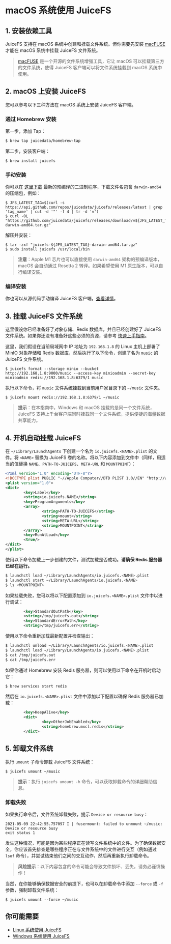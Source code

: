 # macOS 系统使用 JuiceFS

## 1. 安装依赖工具

JuiceFS 支持在 macOS 系统中创建和挂载文件系统。但你需要先安装 [macFUSE](https://osxfuse.github.io/) 才能在 macOS 系统中挂载 JuiceFS 文件系统。

> [macFUSE](https://github.com/osxfuse/osxfuse) 是一个开源的文件系统增强工具，它让 macOS 可以挂载第三方的文件系统，使得 JuiceFS 客户端可以将文件系统挂载到 macOS 系统中使用。

## 2. macOS 上安装 JuiceFS

您可以参考以下三种方法在 macOS 系统上安装 JuiceFS 客户端。

### 通过 Homebrew 安装

第一步，添加 Tap：

```bash
$ brew tap juicedata/homebrew-tap
```

第二步，安装客户端：

```bash
$ brew install juicefs
```

### 手动安装

你可以在 [这里下载](https://github.com/juicedata/juicefs/releases/latest) 最新的预编译的二进制程序，下载文件名包含 `darwin-amd64` 的压缩包，例如：

```shell
$ JFS_LATEST_TAG=$(curl -s https://api.github.com/repos/juicedata/juicefs/releases/latest | grep 'tag_name' | cut -d '"' -f 4 | tr -d 'v')
$ curl -OL "https://github.com/juicedata/juicefs/releases/download/v${JFS_LATEST_TAG}/juicefs-${JFS_LATEST_TAG}-darwin-amd64.tar.gz"
```

解压并安装：

```shell
$ tar -zxf "juicefs-${JFS_LATEST_TAG}-darwin-amd64.tar.gz"
$ sudo install juicefs /usr/local/bin
```

> **注意**：Apple M1 芯片也可以直接使用 `darwin-amd64` 架构的预编译版本，macOS 会自动通过 Rosetta 2 转译。如果希望使用 M1 原生版本，可以自行编译安装。

### 编译安装

你也可以从源代码手动编译 JuiceFS 客户端，[查看详情](client_compile_and_upgrade.md)。

## 3. 挂载 JuiceFS 文件系统

这里假设你已经准备好了对象存储、Redis 数据库，并且已经创建好了 JuiceFS 文件系统。如果你还没有准备好这些必须的资源，请参考 [快速上手指南](../getting-started/quick_start_guide.md)。

这里，我们假设在当前局域网中 IP 地址为 `192.168.1.8` 的 Linux 主机上部署了 MinIO 对象存储和 Redis 数据库，然后执行了以下命令，创建了名为 `music` 的 JuiceFS 文件系统。

```shell
$ juicefs format --storage minio --bucket http://192.168.1.8:9000/music --access-key minioadmin --secret-key minioadmin redis://192.168.1.8:6379/1 music
```

执行以下命令，将 `music` 文件系统挂载到当前用户家目录下的 `~/music` 文件夹。

```shell
$ juicefs mount redis://192.168.1.8:6379/1 ~/music
```

> **提示**：在本指南中，Windows 和 macOS 挂载的是同一个文件系统，JuiceFS 支持上千台客户端同时挂载同一个文件系统，提供便捷的海量数据共享能力。

## 4. 开机自动挂载 JuiceFS

在 `~/Library/LaunchAgents` 下创建一个名为 `io.juicefs.<NAME>.plist` 的文件。将 `<NAME>` 替换为 JuiceFS 卷的名称。将以下内容添加到文件中（同样，用适当的值替换 `NAME`、`PATH-TO-JUICEFS`、`META-URL` 和 `MOUNTPOINT`）：

```xml
<?xml version="1.0" encoding="UTF-8"?>
<!DOCTYPE plist PUBLIC "-//Apple Computer//DTD PLIST 1.0//EN" "http://www.apple.com/DTDs/PropertyList-1.0.dtd">
<plist version="1.0">
<dict>
        <key>Label</key>
        <string>io.juicefs.NAME</string>
        <key>ProgramArguments</key>
        <array>
                <string>PATH-TO-JUICEFS</string>
                <string>mount</string>
                <string>META-URL</string>
                <string>MOUNTPOINT</string>
        </array>
        <key>RunAtLoad</key>
        <true/>
</dict>
</plist>
```

使用以下命令加载上一步创建的文件，测试加载是否成功。**请确保 Redis 服务器已经在运行。**

```bash
$ launchctl load ~/Library/LaunchAgents/io.juicefs.<NAME>.plist
$ launchctl start ~/Library/LaunchAgents/io.juicefs.<NAME>
$ ls <MOUNTPOINT>
```

如果挂载失败，您可以将以下配置添加到 `io.juicefs.<NAME>.plist` 文件中以进行调试：

```xml
        <key>StandardOutPath</key>
        <string>/tmp/juicefs.out</string>
        <key>StandardErrorPath</key>
        <string>/tmp/juicefs.err</string>
```

使用以下命令重新加载最新配置并检查输出：

```bash
$ launchctl unload ~/Library/LaunchAgents/io.juicefs.<NAME>.plist
$ launchctl load ~/Library/LaunchAgents/io.juicefs.<NAME>.plist
$ cat /tmp/juicefs.out
$ cat /tmp/juicefs.err
```

如果你通过 Homebrew 安装 Redis 服务器，则可以使用以下命令在开机时启动它：

```bash
$ brew services start redis
```

然后在 `io.juicefs.<NAME>.plist` 文件中添加以下配置以确保 Redis 服务器已加载：

```xml
        <key>KeepAlive</key>
        <dict>
                <key>OtherJobEnabled</key>
                <string>homebrew.mxcl.redis</string>
        </dict>
```

## 5. 卸载文件系统

执行 `umount` 子命令卸载 JuiceFS 文件系统：

```shell
$ juicefs umount ~/music
```

> **提示**：执行 `juicefs umount -h` 命令，可以获取卸载命令的详细帮助信息。

### 卸载失败

如果执行命令后，文件系统卸载失败，提示 `Device or resource busy`：

```shell
2021-05-09 22:42:55.757097 I | fusermount: failed to unmount ~/music: Device or resource busy
exit status 1
```

发生这种情况，可能是因为某些程序正在读写文件系统中的文件。为了确保数据安全，你应该首先排查是哪些程序正在与文件系统中的文件进行交互（例如通过 `lsof` 命令），并尝试结束他们之间的交互动作，然后再重新执行卸载命令。

> **风险提示**：以下内容包含的命令可能会导致文件损坏、丢失，请务必谨慎操作！

当然，在你能够确保数据安全的前提下，也可以在卸载命令中添加 `--force` 或 `-f` 参数，强制卸载文件系统：

```shell
$ juicefs umount --force ~/music
```

## 你可能需要

- [Linux 系统使用 JuiceFS](juicefs_on_linux.md)
- [Windows 系统使用 JuiceFS](juicefs_on_windows.md)
